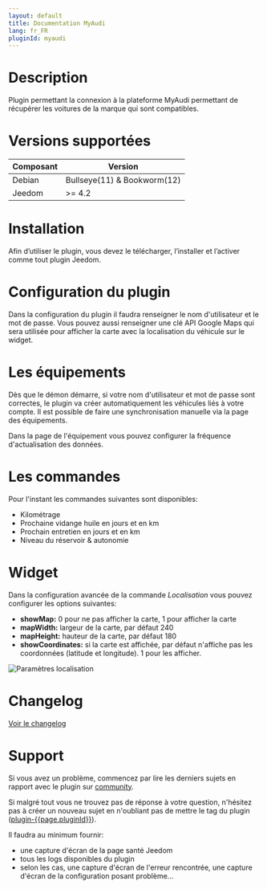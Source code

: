 ```yaml
---
layout: default
title: Documentation MyAudi
lang: fr_FR
pluginId: myaudi
---
```


# Description

Plugin permettant la connexion à la plateforme MyAudi permettant de récupérer les voitures de la marque qui sont compatibles.

# Versions supportées

| Composant | Version                     |
|-----------|-----------------------------|
| Debian    | Bullseye(11) & Bookworm(12) |
| Jeedom    | >= 4.2                      |

# Installation

Afin d’utiliser le plugin, vous devez le télécharger, l’installer et l’activer comme tout plugin Jeedom.

# Configuration du plugin

Dans la configuration du plugin il faudra renseigner le nom d'utilisateur et le mot de passe.
Vous pouvez aussi renseigner une clé API Google Maps qui sera utilisée pour afficher la carte avec la localisation du véhicule sur le widget.

# Les équipements

Dès que le démon démarre, si votre nom d'utilisateur et mot de passe sont correctes, le plugin va créer automatiquement les véhicules liés à votre compte.
Il est possible de faire une synchronisation manuelle via la page des équipements.

Dans la page de l'équipement vous pouvez configurer la fréquence d'actualisation des données.

# Les commandes

Pour l'instant les commandes suivantes sont disponibles:

- Kilométrage
- Prochaine vidange huile en jours et en km
- Prochain entretien en jours et en km
- Niveau du réservoir & autonomie

# Widget

Dans la configuration avancée de la commande _Localisation_ vous pouvez configurer les options suivantes:

- **showMap:** 0 pour ne pas afficher la carte, 1 pour afficher la carte
- **mapWidth:** largeur de la carte, par défaut 240
- **mapHeight:** hauteur de la carte, par défaut 180
- **showCoordinates:** si la carte est affichée, par défaut n'affiche pas les coordonnées (latitude et longitude). 1 pour les afficher.

![Paramètres localisation](../images/location.png "Paramètres localisation")

# Changelog

[Voir le changelog](./changelog)

# Support

Si vous avez un problème, commencez par lire les derniers sujets en rapport avec le plugin sur [community]({{site.forum}}/tag/plugin-{{page.pluginId}}).

Si malgré tout vous ne trouvez pas de réponse à votre question, n'hésitez pas à créer un nouveau sujet en n'oubliant pas de mettre le tag du plugin ([plugin-{{page.pluginId}}]({{site.forum}}/tag/plugin-{{page.pluginId}})).

Il faudra au minimum fournir:

- une capture d'écran de la page santé Jeedom
- tous les logs disponibles du plugin
- selon les cas, une capture d'écran de l'erreur rencontrée, une capture d'écran de la configuration posant problème...
